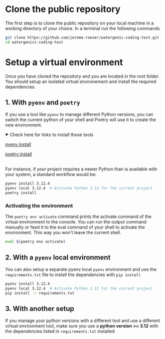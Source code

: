 # Clone the public repository

The first step is to clone the public repository on your local machine in a
working directory of your choice.
In a terminal run the following commands
``` bash
git clone https://github.com/jerome-roeser/watergenic-coding-test.git
cd watergenics-coding-test
```

# Setup a virtual environment
Once you have cloned the repository and you are located in the root folder. You
should setup an isolated virtual environement and install the required dependencies.

## 1. With `pyenv` and `poetry`

If you use a tool like `pyenv` to manage different Python versions, you can switch the current python of your shell and Poetry will use it to create the new environment.

<details open>
  <summary> Check here for links to install those tools </summary>

[pyenv install](https://github.com/pyenv/pyenv?tab=readme-ov-file#installation)

[poetry install](https://python-poetry.org/docs/#installing-with-pipx)

</details>
<br>
For instance, if your project requires a newer Python than is available with your system, a standard workflow would be:

``` bash
pyenv install 3.12.4
pyenv local 3.12.4  # Activate Python 3.12 for the current project
poetry install
```

### Activating the environment
The `poetry env activate` command prints the activate command of the virtual environment to the console. You can run the output command manually or feed it to the eval command of your shell to activate the environment. This way you won’t leave the current shell.

``` bash
eval $(poetry env activate)
```

## 2. With a `pyenv` local environment
You can also setup a separate pyenv local `pyenv` environment and use the `requirements.txt` file to install the dependencies with `pip install`
``` bash
pyenv install 3.12.4
pyenv local 3.12.4  # Activate Python 3.12 for the current project
pip install -r requirements.txt
```

## 3. With another setup
If you manage your python versions with a different tool and use a different
virtual environment tool, make sure you use a **python version >= 3.12** with the
dependencies listed in `requirements.txt` installed
